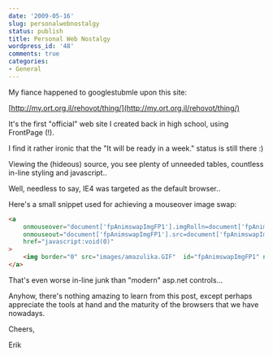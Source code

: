 ```yaml
---
date: '2009-05-16'
slug: personalwebnostalgy
status: publish
title: Personal Web Nostalgy
wordpress_id: '48'
comments: true
categories:
- General
---
```


My fiance happened to googlestubmle upon this site:

[http://my.ort.org.il/rehovot/thing/](http://my.ort.org.il/rehovot/thing/)  

It's the first "official" web site I created back in high school, using FrontPage (!).

I find it rather ironic that the "It will be ready in a week." status is still there :)

Viewing the (hideous) source, you see plenty of unneeded tables, countless in-line styling and javascript..

Well, needless to say, IE4 was targeted as the default browser..

Here's a small snippet used for achieving a mouseover image swap:

```html
<a 
    onmouseover="document['fpAnimswapImgFP1'].imgRolln=document['fpAnimswapImgFP1'].src; document['fpAnimswapImgFP1'].src=document['fpAnimswapImgFP1'].lowsrc;"
    onmouseout="document['fpAnimswapImgFP1'].src=document['fpAnimswapImgFP1'].imgRolln" 
    href="javascript:void(0)"
>
    <img border="0" src="images/amazulika.GIF"  id="fpAnimswapImgFP1" name="fpAnimswapImgFP1" dynamicanimation="fpAnimswapImgFP1" lowsrc="images/amazulika2.GIF" width="143" height="192">
</a>
```


  


That's even worse in-line junk than "modern" asp.net controls...

  


Anyhow, there's nothing amazing to learn from this post, except perhaps appreciate the tools at hand and the maturity of the browsers that we have nowadays.

  


Cheers,

  


Erik

